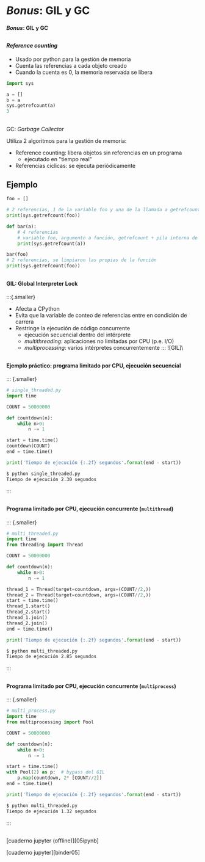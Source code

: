 
# _Bonus_: GIL y GC
#### _Bonus_: GIL y GC

##
#### _Reference counting_

- Usado por python para la gestión de memoria
- Cuenta las referencias a cada objeto creado
- Cuando la cuenta es 0, la memoria reservada se libera

~~~python
import sys

a = []
b = a
sys.getrefcount(a)
3
~~~

##
GC: _Garbage Collector_

Utiliza 2 algoritmos para la gestión de memoria:

- Reference counting: libera objetos sin referencias en un programa
  + ejecutado en "tiempo real"
- Referencias cíclicas: se ejecuta periódicamente

## Ejemplo
~~~python
foo = []

# 2 referencias, 1 de la variable foo y una de la llamada a getrefcount
print(sys.getrefcount(foo))

def bar(a):
    # 4 referencias
    # variable foo, argumento a función, getrefcount + pila interna de python
    print(sys.getrefcount(a))

bar(foo)
# 2 referencias, se limpiaron las propias de la función
print(sys.getrefcount(foo))
~~~

##
#### GIL: Global Interpreter Lock

:::{.smaller}
- Afecta a CPython
- Evita que la variable de conteo de referencias entre en condición de carrera
- Restringe la ejecución de código concurrente
  + ejecución secuencial dentro del intérprete
  + _multithreading_: aplicaciones no limitadas por CPU (p.e. I/O)
  + _multiprocessing_: varios intérpretes concurrentemente
:::
![GIL]\

##
#### Ejemplo práctico: programa limitado por CPU, ejecución secuencial

::: {.smaller}
~~~python
# single_threaded.py
import time

COUNT = 50000000

def countdown(n):
    while n>0:
        n -= 1

start = time.time()
countdown(COUNT)
end = time.time()

print('Tiempo de ejecución {:.2f} segundos'.format(end - start))
~~~

~~~zsh
$ python single_threaded.py
Tiempo de ejecución 2.30 segundos
~~~
:::

##
#### Programa limitado por CPU, ejecución concurrente (`multithread`)

::: {.smaller}
~~~python
# multi_threaded.py
import time
from threading import Thread

COUNT = 50000000

def countdown(n):
    while n>0:
        n -= 1

thread_1 = Thread(target=countdown, args=(COUNT//2,))
thread_2 = Thread(target=countdown, args=(COUNT//2,))
start = time.time()
thread_1.start()
thread_2.start()
thread_1.join()
thread_2.join()
end = time.time()

print('Tiempo de ejecución {:.2f} segundos'.format(end - start))
~~~

~~~zsh
$ python multi_threaded.py
Tiempo de ejecución 2.85 segundos
~~~
:::

##
#### Programa limitado por CPU, ejecución concurrente (`multiprocess`)

::: {.smaller}
~~~python
# multi_process.py
import time
from multiprocessing import Pool

COUNT = 50000000

def countdown(n):
    while n>0:
        n -= 1

start = time.time()
with Pool(2) as p:  # bypass del GIL
    p.map(countdown, 2* [COUNT//2])
end = time.time()

print('Tiempo de ejecución {:.2f} segundos'.format(end - start))
~~~

~~~zsh
$ python multi_threaded.py
Tiempo de ejecución 1.32 segundos
~~~
:::

##
[cuaderno jupyter (offline)][05ipynb]

[cuaderno jupyter][binder05]



